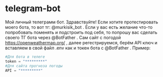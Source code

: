 # telegram-bot
Мой личный телеграмм бот.
Здравствуйте!
Если хотите протестировать моего бота, то вот тг: @murkisik_bot .
Если у вас есть желание что-то попробовать поменять и подстроить под себя, то попрошу вас сделать своего ТГ бота через @BotFather .
Сам сайт с погодой https://openweathermap.org/ , далее регестрируемся, берём API ключ и вставляем в свой файл .env как и токен бота с @BotFather .
Пример:
```python
#Для бота в телеге
token = "*********"
#Для сайта прогноза погоды
API = "*********"
```
